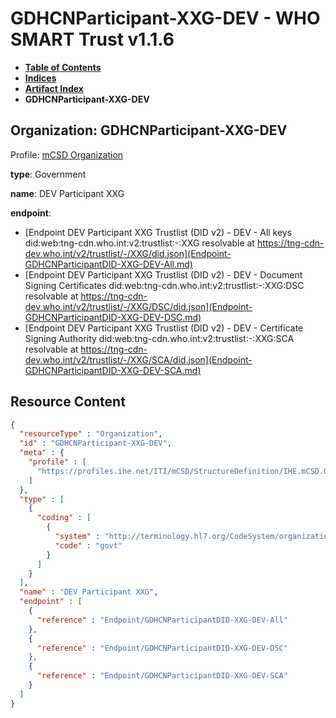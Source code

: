 # GDHCNParticipant-XXG-DEV - WHO SMART Trust v1.1.6

* [**Table of Contents**](toc.md)
* [**Indices**](indices.md)
* [**Artifact Index**](artifacts.md)
* **GDHCNParticipant-XXG-DEV**

## Organization: GDHCNParticipant-XXG-DEV

Profile: [mCSD Organization](https://profiles.ihe.net/ITI/mCSD/4.0.0/StructureDefinition-IHE.mCSD.Organization.html)

**type**: Government

**name**: DEV Participant XXG

**endpoint**: 

* [Endpoint DEV Participant XXG Trustlist (DID v2) - DEV - All keys did:web:tng-cdn.who.int:v2:trustlist:-:XXG resolvable at https://tng-cdn-dev.who.int/v2/trustlist/-/XXG/did.json](Endpoint-GDHCNParticipantDID-XXG-DEV-All.md)
* [Endpoint DEV Participant XXG Trustlist (DID v2) - DEV - Document Signing Certificates did:web:tng-cdn.who.int:v2:trustlist:-:XXG:DSC resolvable at https://tng-cdn-dev.who.int/v2/trustlist/-/XXG/DSC/did.json](Endpoint-GDHCNParticipantDID-XXG-DEV-DSC.md)
* [Endpoint DEV Participant XXG Trustlist (DID v2) - DEV - Certificate Signing Authority did:web:tng-cdn.who.int:v2:trustlist:-:XXG:SCA resolvable at https://tng-cdn-dev.who.int/v2/trustlist/-/XXG/SCA/did.json](Endpoint-GDHCNParticipantDID-XXG-DEV-SCA.md)



## Resource Content

```json
{
  "resourceType" : "Organization",
  "id" : "GDHCNParticipant-XXG-DEV",
  "meta" : {
    "profile" : [
      "https://profiles.ihe.net/ITI/mCSD/StructureDefinition/IHE.mCSD.Organization"
    ]
  },
  "type" : [
    {
      "coding" : [
        {
          "system" : "http://terminology.hl7.org/CodeSystem/organization-type",
          "code" : "govt"
        }
      ]
    }
  ],
  "name" : "DEV Participant XXG",
  "endpoint" : [
    {
      "reference" : "Endpoint/GDHCNParticipantDID-XXG-DEV-All"
    },
    {
      "reference" : "Endpoint/GDHCNParticipantDID-XXG-DEV-DSC"
    },
    {
      "reference" : "Endpoint/GDHCNParticipantDID-XXG-DEV-SCA"
    }
  ]
}

```
